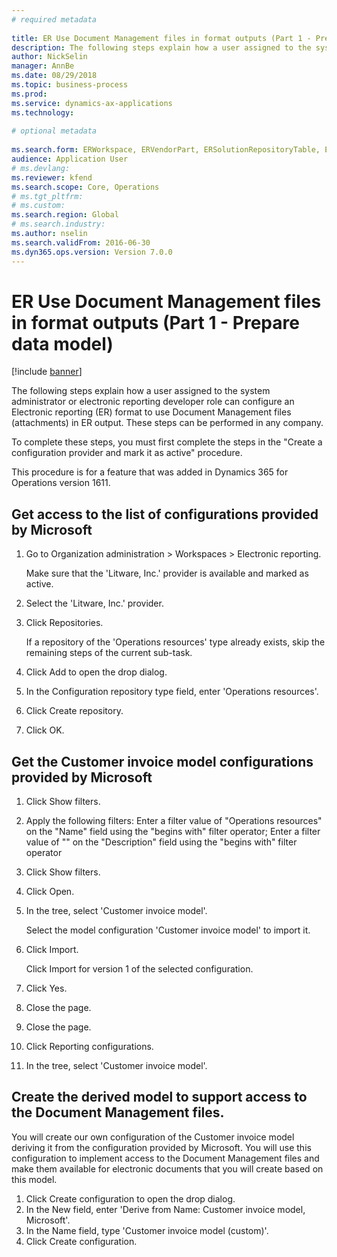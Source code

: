 ```yaml
--- 
# required metadata 
 
title: ER Use Document Management files in format outputs (Part 1 - Prepare data model)
description: The following steps explain how a user assigned to the system administrator or electronic reporting developer role can configure an Electronic reporting (ER) format to use Document Management files (attachments) in ER output. 
author: NickSelin
manager: AnnBe 
ms.date: 08/29/2018
ms.topic: business-process 
ms.prod:  
ms.service: dynamics-ax-applications 
ms.technology:  
 
# optional metadata 
 
ms.search.form: ERWorkspace, ERVendorPart, ERSolutionRepositoryTable, ERSolutionRepositoryCreateDropDialog, ERSolutionImport,  ERSolutionTable, ERSolutionCreateDropDialog   
audience: Application User 
# ms.devlang:  
ms.reviewer: kfend
ms.search.scope: Core, Operations 
# ms.tgt_pltfrm:  
# ms.custom:  
ms.search.region: Global
# ms.search.industry: 
ms.author: nselin
ms.search.validFrom: 2016-06-30 
ms.dyn365.ops.version: Version 7.0.0 
---
```

# ER Use Document Management files in format outputs (Part 1 - Prepare data model)

[!include [banner](../../includes/banner.md)]

The following steps explain how a user assigned to the system administrator or electronic reporting developer role can configure an Electronic reporting (ER) format to use Document Management files (attachments) in ER output. These steps can be performed in any company.

To complete these steps, you must first complete the steps in the "Create a configuration provider and mark it as active" procedure.

This procedure is for a feature that was added in Dynamics 365 for Operations version 1611.


## Get access to the list of configurations provided by Microsoft
1. Go to Organization administration > Workspaces > Electronic reporting.

    Make sure that the 'Litware, Inc.' provider is available and marked as active.  

2. Select the 'Litware, Inc.' provider.
3. Click Repositories.

    If a repository of the 'Operations resources' type already exists, skip the remaining steps of the current sub-task.  

4. Click Add to open the drop dialog.
5. In the Configuration repository type field, enter 'Operations resources'.
6. Click Create repository.
7. Click OK.

## Get the Customer invoice model configurations provided by Microsoft
1. Click Show filters.
2. Apply the following filters: Enter a filter value of "Operations resources" on the "Name" field using the "begins with" filter operator; Enter a filter value of "" on the "Description" field using the "begins with" filter operator
3. Click Show filters.
4. Click Open.
5. In the tree, select 'Customer invoice model'.

    Select the model configuration 'Customer invoice model' to import it.  

6. Click Import.

    Click Import for version 1 of the selected configuration.  

7. Click Yes.
8. Close the page.
9. Close the page.
10. Click Reporting configurations.
11. In the tree, select 'Customer invoice model'.

## Create the derived model to support access to the Document Management files.
You will create our own configuration of the Customer invoice model deriving it from the configuration provided by Microsoft. You will use this configuration to implement access to the Document Management files and make them available for electronic documents that you will create based on this model.  
1. Click Create configuration to open the drop dialog.
2. In the New field, enter 'Derive from Name: Customer invoice model, Microsoft'.
3. In the Name field, type 'Customer invoice model (custom)'.
4. Click Create configuration.

